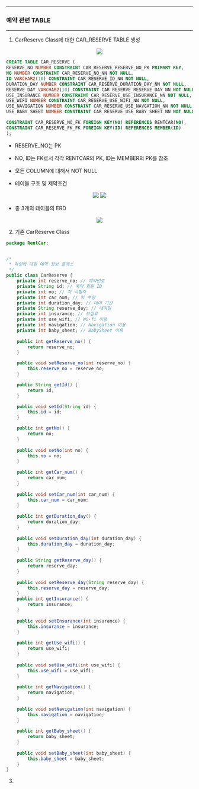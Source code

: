 -----
### 예약 관련 TABLE
-----
1. CarReserve Class에 대한 CAR_RESERVE TABLE 생성
<div align = "center">
<img src = "https://github.com/sooyounghan/Web/assets/34672301/3869ef5a-cd7b-41ab-9610-dc1a4af7e733">
</div>

```sql
CREATE TABLE CAR_RESERVE (
RESERVE_NO NUMBER CONSTRAINT CAR_RESERVE_RESERVE_NO_PK PRIMARY KEY,
NO NUMBER CONSTRAINT CAR_RESERVE_NO_NN NOT NULL,
ID VARCHAR2(10) CONSTRAINT CAR_RESERVE_ID_NN NOT NULL,
DURATION_DAY NUMBER CONSTRAINT CAR_RESERVE_DURATION_DAY_NN NOT NULL,
RESERVE_DAY VARCHAR2(10) CONSTRAINT CAR_RESERVE_RESERVE_DAY_NN NOT NULL,
USE_INSURANCE NUMBER CONSTRAINT CAR_RESERVE_USE_INSURANCE_NN NOT NULL,
USE_WIFI NUMBER CONSTRAINT CAR_RESERVE_USE_WIFI_NN NOT NULL,
USE_NAVIGATION NUMBER CONSTRAINT CAR_RESERVE_USE_NAVGATION_NN NOT NULL,
USE_BABY_SHEET NUMBER CONSTRAINT CAR_RESERVE_USE_BABY_SHEET_NN NOT NULL,

CONSTRAINT CAR_RESERVE_NO_FK FOREIGN KEY(NO) REFERENCES RENTCAR(NO),
CONSTRAINT CAR_RESERVE_FK_FK FOREIGN KEY(ID) REFERENCES MEMBER(ID)
);
```
- RESERVE_NO는 PK
- NO, ID는 FK로서 각각 RENTCAR의 PK, ID는 MEMBER의 PK를 참조
- 모든 COLUMN에 대해서 NOT NULL

- 테이블 구조 및 제약조건
<div align = "center">
<img src = "https://github.com/sooyounghan/Web/assets/34672301/cc43d42a-6ba2-4e2d-9dee-e4e29daa1f6c">
<img src = "https://github.com/sooyounghan/Web/assets/34672301/a9a4cce4-9b7c-496e-9ce2-5822e8653855">
</div>


- 총 3개의 테이블의 ERD
<div align = "center">
<img src = "https://github.com/sooyounghan/Web/assets/34672301/c9625903-5727-409d-8dc5-7972f7bcedf4">
</div>


2. 기존 CarReserve Class

```java
package RentCar;


/*
 * 차량에 대한 예약 정보 클래스
 */
public class CarReserve {
	private int reserve_no; // 예약번호
	private String id; // 예약 회원 ID
	private int no; // 차 식별자
	private int car_num; // 차 수량
	private int duration_day; // 대여 기간
	private String reserve_day; // 대여일
	private int insurance; // 보험료
	private int use_wifi; // Wi-fi 이용
	private int navigation; // Navigation 이용
	private int baby_sheet; // BabySheet 이용
	
	public int getReserve_no() {
		return reserve_no;
	}

	public void setReserve_no(int reserve_no) {
		this.reserve_no = reserve_no;
	}

	public String getId() {
		return id;
	}

	public void setId(String id) {
		this.id = id;
	}

	public int getNo() {
		return no;
	}
	
	public void setNo(int no) {
		this.no = no;
	}
	
	public int getCar_num() {
		return car_num;
	}
	
	public void setCar_num(int car_num) {
		this.car_num = car_num;
	}
	
	public int getDuration_day() {
		return duration_day;
	}
	
	public void setDuration_day(int duration_day) {
		this.duration_day = duration_day;
	}
	
	public String getReserve_day() {
		return reserve_day;
	}
	
	public void setReserve_day(String reserve_day) {
		this.reserve_day = reserve_day;
	}
	public int getInsurance() {
		return insurance;
	}
	
	public void setInsurance(int insurance) {
		this.insurance = insurance;
	}
	
	public int getUse_wifi() {
		return use_wifi;
	}
	
	public void setUse_wifi(int use_wifi) {
		this.use_wifi = use_wifi;
	}
	
	public int getNavigation() {
		return navigation;
	}
	
	public void setNavigation(int navigation) {
		this.navigation = navigation;
	}
	
	public int getBaby_sheet() {
		return baby_sheet;
	}
	
	public void setBaby_sheet(int baby_sheet) {
		this.baby_sheet = baby_sheet;
	}
}
```

3. 
